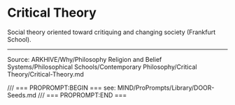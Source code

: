 # Critical Theory

Social theory oriented toward critiquing and changing society (Frankfurt School).

---
Source: ARKHIVE/Why/Philosophy Religion and Belief Systems/Philosophical Schools/Contemporary Philosophy/Critical Theory/Critical-Theory.md

/// === PROPROMPT:BEGIN ===
see: MIND/ProPrompts/Library/DOOR-Seeds.md
/// === PROPROMPT:END ===
